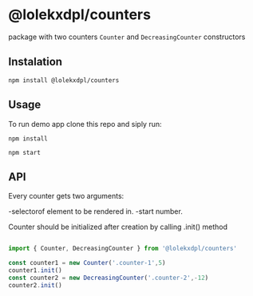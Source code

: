 # @lolekxdpl/counters

package with two counters `Counter` and `DecreasingCounter` constructors

## Instalation

```
npm install @lolekxdpl/counters
```

## Usage

To run demo app clone this repo and siply run:

```
npm install
```

```
npm start
```
## API


Every counter gets two arguments:

-selectorof element to be rendered in.
-start number.

 Counter should be initialized after creation by calling .init() method


```Javascript

import { Counter, DecreasingCounter } from '@lolekxdpl/counters'

const counter1 = new Counter('.counter-1',5)
counter1.init()
const counter2 = new DecreasingCounter('.counter-2',-12)
counter2.init()
```